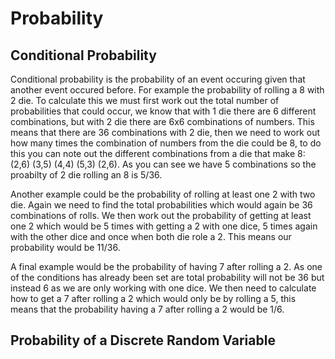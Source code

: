 # Probability
## Conditional Probability
Conditional probability is the probability of an event occuring given that another event occured before. For example the probability of rolling a 8 with 2 die. To calculate this we must first work out the total number of probabilities that could occur, we know that with 1 die there are 6 different combinations, but with 2 die there are 6x6 combinations of numbers. This means that there are 36 combinations with 2 die, then we need to work out how many times the combination of numbers from the die could be 8, to do this you can note out the different combinations from a die that make 8: (2,6) (3,5) (4,4) (5,3) (2,6). As you can see we have 5 combinations so the proabilty of 2 die rolling an 8 is 5/36. 

Another example could be the probability of rolling at least one 2 with two die. Again we need to find the total probabilities which would again be 36 combinations of rolls. We then work out the probability of getting at least one 2 which would be 5 times with getting a 2 with one dice, 5 times again with the other dice and once when both die role a 2. This means our probability would be 11/36.

A final example would be the probability of having 7 after rolling a 2. As one of the conditions has already been set are total probability will not be 36 but instead 6 as we are only working with one dice. We then need to calculate how to get a 7 after rolling a 2 which would only be by rolling a 5, this means that the probability having a 7 after rolling a 2 would be 1/6.

## Probability of a Discrete Random Variable
